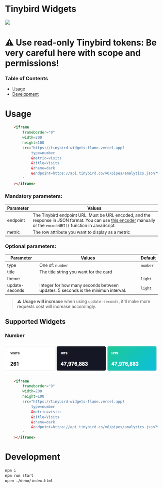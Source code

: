 # Tinybird Widgets
![](https://github.com/alejandromav/tinybird-widgets/workflows/CI/badge.svg)

# :warning: **Use read-only Tinybird tokens**: Be very careful here with scope and permissions!

### Table of Contents  
- [Usage](#usage)  
- [Development](#development)

# Usage

```html
    <iframe
        frameborder="0"
        width=200
        height=100
        src="https://tinybird-widgets-flame.vercel.app?
            type=number
            &metric=visits
            &title=Visits
            &theme=dark
            &endpoint=https://api.tinybird.co/v0/pipes/analytics.json?token=p.eyJ...
        "
    ></iframe>
```

### Mandatory parameters:

| Parameter | Values |
| --------- | ------ |
| endpoint  | The Tinybird endpoint URL. Must be URL encoded, and the response in JSON format. You can use [this encoder](https://www.urlencoder.org/) manually or the `encodeURI()` function in JavaScript. |
| metric    | The row attribute you want to display as a metric |

### Optional parameters:

| Parameter | Values | Default |
| --------- | ------ | ------- |
| type      | One of: `number` | `number` |
| title     | The title string you want for the card | |
| theme     | | `light` |
| update-seconds | Integer for how many seconds between updates. 5 seconds is the minimun interval. | `light` |

> :warning: **Usage will increase** when using `update-seconds`, it'll make more requests cost will increase accordingly.

## Supported Widgets

### Number

![Number Screenshot](./assets/number-screenshot.png)

```html
    <iframe
        frameborder="0"
        width=200
        height=100
        src="https://tinybird-widgets-flame.vercel.app?
            type=number
            &metric=visits
            &title=Visits
            &theme=dark
            &endpoint=https://api.tinybird.co/v0/pipes/analytics.json?token=p.eyJ...
        "
    ></iframe>
```

# Development
<a name="development"/>

```bash
npm i
npm run start
open ./demo/index.html
```
